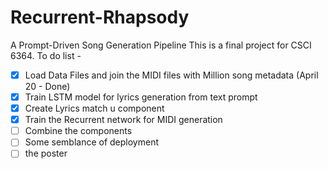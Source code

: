 # Recurrent-Rhapsody
A Prompt-Driven Song Generation Pipeline
This is a final project for CSCI 6364.
To do list - 
- [X] Load Data Files and join the MIDI files with Million song metadata (April 20 - Done)
- [X] Train LSTM model for lyrics generation from text prompt
- [X] Create Lyrics match u component
- [X] Train the Recurrent network for MIDI generation
- [ ] Combine the components
- [ ] Some semblance of deployment
- [ ] the poster
